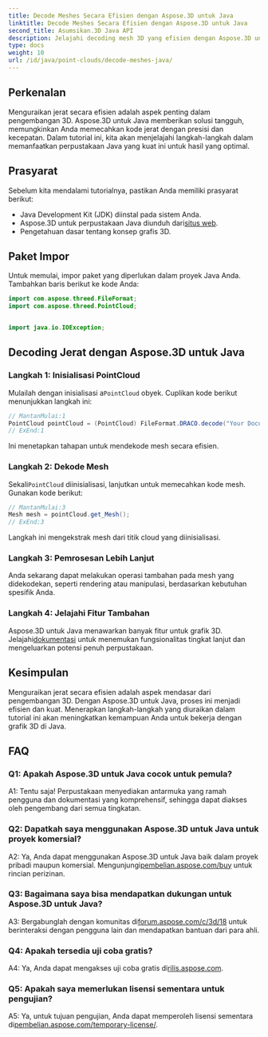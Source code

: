 ```yaml
---
title: Decode Meshes Secara Efisien dengan Aspose.3D untuk Java
linktitle: Decode Meshes Secara Efisien dengan Aspose.3D untuk Java
second_title: Asumsikan.3D Java API
description: Jelajahi decoding mesh 3D yang efisien dengan Aspose.3D untuk Java. Tutorial langkah demi langkah untuk pengembang.
type: docs
weight: 10
url: /id/java/point-clouds/decode-meshes-java/
---
```

## Perkenalan

Menguraikan jerat secara efisien adalah aspek penting dalam pengembangan 3D. Aspose.3D untuk Java memberikan solusi tangguh, memungkinkan Anda memecahkan kode jerat dengan presisi dan kecepatan. Dalam tutorial ini, kita akan menjelajahi langkah-langkah dalam memanfaatkan perpustakaan Java yang kuat ini untuk hasil yang optimal.

## Prasyarat

Sebelum kita mendalami tutorialnya, pastikan Anda memiliki prasyarat berikut:

- Java Development Kit (JDK) diinstal pada sistem Anda.
-  Aspose.3D untuk perpustakaan Java diunduh dari[situs web](https://releases.aspose.com/3d/java/).
- Pengetahuan dasar tentang konsep grafis 3D.

## Paket Impor

Untuk memulai, impor paket yang diperlukan dalam proyek Java Anda. Tambahkan baris berikut ke kode Anda:

```java
import com.aspose.threed.FileFormat;
import com.aspose.threed.PointCloud;


import java.io.IOException;
```

## Decoding Jerat dengan Aspose.3D untuk Java

### Langkah 1: Inisialisasi PointCloud

 Mulailah dengan inisialisasi a`PointCloud` obyek. Cuplikan kode berikut menunjukkan langkah ini:

```java
// MantanMulai:1
PointCloud pointCloud = (PointCloud) FileFormat.DRACO.decode("Your Document Directory" + "point_cloud_no_qp.drc");
// ExEnd:1
```

Ini menetapkan tahapan untuk mendekode mesh secara efisien.

### Langkah 2: Dekode Mesh

 Sekali`PointCloud` diinisialisasi, lanjutkan untuk memecahkan kode mesh. Gunakan kode berikut:

```java
// MantanMulai:3
Mesh mesh = pointCloud.get_Mesh();
// ExEnd:3
```

Langkah ini mengekstrak mesh dari titik cloud yang diinisialisasi.

### Langkah 3: Pemrosesan Lebih Lanjut

Anda sekarang dapat melakukan operasi tambahan pada mesh yang didekodekan, seperti rendering atau manipulasi, berdasarkan kebutuhan spesifik Anda.

### Langkah 4: Jelajahi Fitur Tambahan

 Aspose.3D untuk Java menawarkan banyak fitur untuk grafik 3D. Jelajahi[dokumentasi](https://reference.aspose.com/3d/java/) untuk menemukan fungsionalitas tingkat lanjut dan mengeluarkan potensi penuh perpustakaan.

## Kesimpulan

Menguraikan jerat secara efisien adalah aspek mendasar dari pengembangan 3D. Dengan Aspose.3D untuk Java, proses ini menjadi efisien dan kuat. Menerapkan langkah-langkah yang diuraikan dalam tutorial ini akan meningkatkan kemampuan Anda untuk bekerja dengan grafik 3D di Java.

## FAQ

### Q1: Apakah Aspose.3D untuk Java cocok untuk pemula?

A1: Tentu saja! Perpustakaan menyediakan antarmuka yang ramah pengguna dan dokumentasi yang komprehensif, sehingga dapat diakses oleh pengembang dari semua tingkatan.

### Q2: Dapatkah saya menggunakan Aspose.3D untuk Java untuk proyek komersial?

 A2: Ya, Anda dapat menggunakan Aspose.3D untuk Java baik dalam proyek pribadi maupun komersial. Mengunjungi[pembelian.aspose.com/buy](https://purchase.aspose.com/buy) untuk rincian perizinan.

### Q3: Bagaimana saya bisa mendapatkan dukungan untuk Aspose.3D untuk Java?

A3: Bergabunglah dengan komunitas di[forum.aspose.com/c/3d/18](https://forum.aspose.com/c/3d/18) untuk berinteraksi dengan pengguna lain dan mendapatkan bantuan dari para ahli.

### Q4: Apakah tersedia uji coba gratis?

 A4: Ya, Anda dapat mengakses uji coba gratis di[rilis.aspose.com](https://releases.aspose.com/).

### Q5: Apakah saya memerlukan lisensi sementara untuk pengujian?

 A5: Ya, untuk tujuan pengujian, Anda dapat memperoleh lisensi sementara di[pembelian.aspose.com/temporary-license/](https://purchase.aspose.com/temporary-license/).
